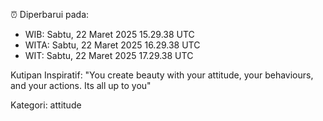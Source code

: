 ⏰ Diperbarui pada:
- WIB: Sabtu, 22 Maret 2025 15.29.38 UTC
- WITA: Sabtu, 22 Maret 2025 16.29.38 UTC
- WIT: Sabtu, 22 Maret 2025 17.29.38 UTC

Kutipan Inspiratif:
"You create beauty with your attitude, your behaviours, and your actions. Its all up to you"


Kategori: attitude

